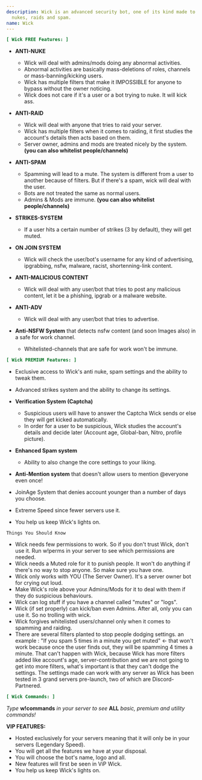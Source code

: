 ```yaml
---
description: Wick is an advanced security bot, one of its kind made to conquer any type of
  nukes, raids and spam.
name: Wick
---
```


```ini
[ Wick FREE Features: ]
```
- **ANTI-NUKE**
  - Wick will deal with admins/mods doing any abnormal activities.
  - Abnormal activities are basically mass-deletions of roles, channels or mass-banning/kicking users.
  - Wick has multiple filters that make it IMPOSSIBLE for anyone to bypass without the owner noticing.
  - Wick does not care if it's a user or a bot trying to nuke. It will kick ass.
  
- **ANTI-RAID**
  - Wick will deal with anyone that tries to raid your server.
  - Wick has multiple filters when it comes to raiding, it first studies the account's details then acts based on them.
  - Server owner, admins and mods are treated nicely by the system. **(you can also whitelist people/channels)**
  
- **ANTI-SPAM**
  - Spamming will lead to a mute. The system is different from a user to another because of filters. But if there's a spam, wick will deal with the user.
  - Bots are not treated the same as normal users.
  - Admins & Mods are immune. **(you can also whitelist people/channels)**

- **STRIKES-SYSTEM**
  - If a user hits a certain number of strikes (3 by default), they will get muted.
  
- **ON JOIN SYSTEM**
  - Wick will check the user/bot's username for any kind of advertising, ipgrabbing, nsfw, malware, racist, shortenning-link content.
  
- **ANTI-MALICIOUS CONTENT**
  - Wick will deal with any user/bot that tries to post any malicious content, let it be a phishing, ipgrab or a malware website.  

- **ANTI-ADV**
  - Wick will deal with any user/bot that tries to advertise.
- **Anti-NSFW System** that detects nsfw content (and soon Images also) in a safe for work channel.
  - Whitelisted-channels that are safe for work won't be immune.

```ini
[ Wick PREMIUM Features: ]
```  

- Exclusive access to Wick's anti nuke, spam settings and the ability to tweak them.

- Advanced strikes system and the ability to change its settings.

- **Verification System (Captcha)**
  - Suspicious users will have to answer the Captcha Wick sends or else they will get kicked automatically.
  - In order for a user to be suspicious, Wick studies the account's details and decide later (Account age, Global-ban, Nitro, profile picture).
  
- **Enhanced Spam system**
  - Ability to also change the core settings to your liking.

- **Anti-Mention system** that doesn't allow users to mention @everyone even once!
- JoinAge System that denies account younger than a number of days you choose.
- Extreme Speed since fewer servers use it.
- You help us keep Wick's lights on.

```fix
Things You Should Know
```
  - Wick needs few permissions to work. So if you don't trust Wick, don't use it. Run w!perms in your server to see which permissions are needed.
  - Wick needs a Muted role for it to punish people. It won't do anything if there's no way to stop anyone. So make sure you have one.
  - Wick only works with YOU (The Server Owner). It's a server owner bot for crying out loud.
  - Make Wick's role above your Admins/Mods for it to deal with them if they do suspicious behaviours.
  - Wick can log stuff if you have a channel called "mutes" or "logs".
  - Wick (if set properly) can kick/ban even Admins. After all, only you can use it. So no trolling with wick.
  - Wick forgives whitelisted users/channel only when it comes to spamming and raiding.
  - There are several filters planted to stop people dodging settings. an example : "If you spam 5 times in a minute you get muted" <- that won't work because once the user finds out, they will be spamming 4 times a minute. That can't happen with Wick, because Wick has more filters added like account's age, server-contribution and we are not going to get into more filters, what's important is that they can't dodge the settings. The settings made can work with any server as Wick has been tested in 3 grand servers pre-launch, two of which are Discord-Partnered.


```ini
[ Wick Commands: ]
```  
*Type* **w!commands** *in your server to see* **ALL** *basic, premium and utility commands!*

__**VIP FEATURES:**__
- Hosted exclusively for your servers meaning that it will only be in your servers (Legendary Speed).
- You will get all the features we have at your disposal.
- You will choose the bot's name, logo and all.
- New features will first be seen in ViP Wick.
- You help us keep Wick's lights on.
